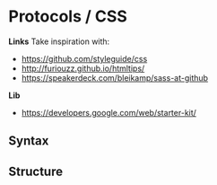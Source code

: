 # Protocols / CSS

**Links**
Take inspiration with:
* https://github.com/styleguide/css
* http://furiouzz.github.io/htmltips/
* https://speakerdeck.com/bleikamp/sass-at-github

**Lib**
* https://developers.google.com/web/starter-kit/

## Syntax

## Structure
